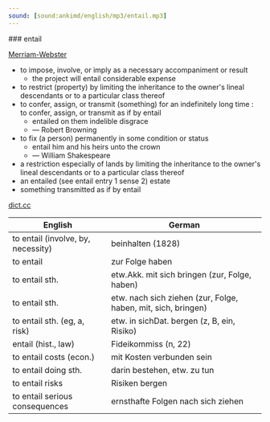```yaml
---
sound: [sound:ankimd/english/mp3/entail.mp3]
---
```


\### entail

[Merriam-Webster](https://www.merriam-webster.com/dictionary/entail)

- to impose, involve, or imply as a necessary accompaniment or result
    - the project will entail considerable expense
- to restrict (property) by limiting the inheritance to the owner's lineal descendants or to a particular class thereof
- to confer, assign, or transmit (something) for an indefinitely long time : to confer, assign, or transmit as if by entail
    - entailed on them indelible disgrace
    - — Robert Browning
- to fix (a person) permanently in some condition or status
    - entail him and his heirs unto the crown
    - — William Shakespeare
- a restriction especially of lands by limiting the inheritance to the owner's lineal descendants or to a particular class thereof
- an entailed (see entail entry 1 sense 2) estate
- something transmitted as if by entail

[dict.cc](https://www.dict.cc/entail)

| English        | German       |
| -------------- | ------------ |
| to entail (involve, by, necessity) | beinhalten (1828) |
| to entail | zur Folge haben |
| to entail sth. | etw.Akk. mit sich bringen (zur, Folge, haben) |
| to entail sth. | etw. nach sich ziehen (zur, Folge, haben, mit, sich, bringen) |
| to entail sth. (eg, a, risk) | etw. in sichDat. bergen (z, B, ein, Risiko) |
| entail (hist., law) | Fideikommiss (n, 22) |
| to entail costs (econ.) | mit Kosten verbunden sein |
| to entail doing sth. | darin bestehen, etw. zu tun |
| to entail risks | Risiken bergen |
| to entail serious consequences | ernsthafte Folgen nach sich ziehen |
